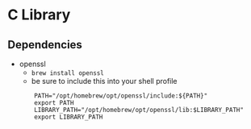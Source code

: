 # C Library

## Dependencies
- openssl
    - `brew install openssl`
    - be sure to include this into your shell profile
    ```
        PATH="/opt/homebrew/opt/openssl/include:${PATH}"
        export PATH
        LIBRARY_PATH="/opt/homebrew/opt/openssl/lib:$LIBRARY_PATH"
        export LIBRARY_PATH
    ```

